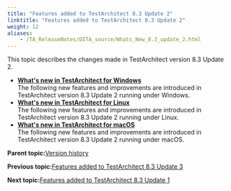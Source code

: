 ```yaml
--- 
title: "Features added to TestArchitect 8.3 Update 2"
linktitle: "Features added to TestArchitect 8.3 Update 2"
weight: 12
aliases: 
    - /TA_ReleaseNotes/DITA_source/Whats_New_8.3_update_2.html
---
```


This topic describes the changes made in TestArchitect version 8.3 Update 2.

-   **[What's new in TestArchitect for Windows](/TA_ReleaseNotes/DITA_source/Whats_New_Windows_8.3_update_2.html)**  
The following new features and improvements are introduced in TestArchitect version 8.3 Update 2 running under Windows.
-   **[What's new in TestArchitect for Linux](/TA_ReleaseNotes/DITA_source/Whats_New_Linux_8.3_update_2.html)**  
The following new features and improvements are introduced in TestArchitect version 8.3 Update 2 running under Linux.
-   **[What's new in TestArchitect for macOS](/TA_ReleaseNotes/DITA_source/Whats_New_Mac_8.3_update_2.html)**  
The following new features and improvements are introduced in TestArchitect version 8.3 Update 2 running under macOS.

**Parent topic:**[Version history](/TA_ReleaseNotes/DITA_source/Version_History.html)

**Previous topic:**[Features added to TestArchitect 8.3 Update 3](/TA_ReleaseNotes/DITA_source/Whats_New_8.3_update_3.html)

**Next topic:**[Features added to TestArchitect 8.3 Update 1](/TA_ReleaseNotes/DITA_source/Whats_New_8.3_update_1.html)

